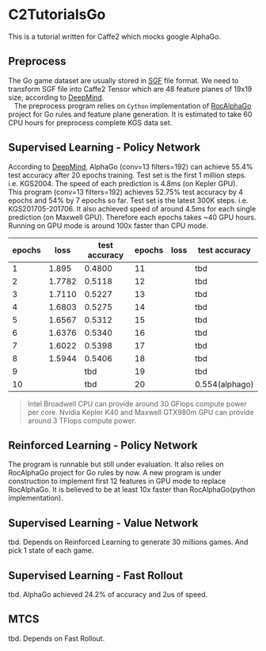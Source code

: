 # C2TutorialsGo
This is a tutorial written for Caffe2 which mocks google AlphaGo.

## Preprocess
  The Go game dataset are usually stored in [SGF](http://www.red-bean.com/sgf/go.html) file format. We need to transform SGF file into Caffe2 Tensor which are 48 feature planes of 19x19 size, according to [DeepMind](http://www.nature.com/nature/journal/v529/n7587/full/nature16961.html?foxtrotcallback=true).  
    The preprocess program relies on `Cython` implementation of [RocAlphaGo](https://github.com/Rochester-NRT/RocAlphaGo) project for Go rules and feature plane generation. It is estimated to take 60 CPU hours for preprocess complete KGS data set.

## Supervised Learning - Policy Network
  According to [DeepMind](http://www.nature.com/nature/journal/v529/n7587/full/nature16961.html?foxtrotcallback=true), AlphaGo (conv=13 filters=192) can achieve 55.4% test accuracy after 20 epochs training. Test set is the first 1 million steps. i.e. KGS2004. The speed of each prediction is 4.8ms (on Kepler GPU).  
  This program (conv=13 filters=192) achieves 52.75% test accuracy by 4 epochs and 54% by 7 epochs so far. Test set is the latest 300K steps. i.e. KGS201705-201706. It also achieved speed of around 4.5ms for each single prediction (on Maxwell GPU). Therefore each epochs takes ~40 GPU hours. Running on GPU mode is around 100x faster than CPU mode.  
  
| epochs | loss   | test accuracy | epochs | loss   | test accuracy |
|--------|--------|---------------|--------|--------|---------------|
| 1      | 1.895  | 0.4800        | 11     |        | tbd           |
| 2      | 1.7782 | 0.5118        | 12     |        | tbd           |
| 3      | 1.7110 | 0.5227        | 13     |        | tbd           |
| 4      | 1.6803 | 0.5275        | 14     |        | tbd           |
| 5      | 1.6567 | 0.5312        | 15     |        | tbd           |
| 6      | 1.6376 | 0.5340        | 16     |        | tbd           |
| 7      | 1.6022 | 0.5398        | 17     |        | tbd           |
| 8      | 1.5944 | 0.5406        | 18     |        | tbd           |
| 9      |        | tbd           | 19     |        | tbd           |
| 10     |        | tbd           | 20     |        | 0.554(alphago)|

> Intel Broadwell CPU can provide around 30 GFlops compute power per core. Nvidia Kepler K40 and Maxwell GTX980m GPU can provide around 3 TFlops compute power.  

## Reinforced Learning - Policy Network
  The program is runnable but still under evaluation. It also relies on RocAlphaGo project for Go rules by now. A new program is under construction to implement first 12 features in GPU mode to replace RocAlphaGo. It is believed to be at least 10x faster than RocAlphaGo(python implementation).  
  
## Supervised Learning - Value Network
tbd. Depends on Reinforced Learning to generate 30 millions games. And pick 1 state of each game.

## Supervised Learning - Fast Rollout
tbd. AlphaGo achieved 24.2% of accuracy and 2us of speed.

## MTCS
tbd. Depends on Fast Rollout.
